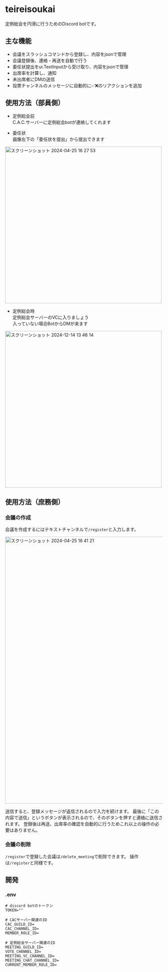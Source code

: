 # teireisoukai
定例総会を円滑に行うためのDiscord botです。

## 主な機能
- 会議をスラッシュコマンドから登録し、内容をjsonで管理
- 会議登録後、連絡・再送を自動で行う
- 委任状提出をui.TextInputから受け取り、内容をjsonで管理
- 出席率を計算し、通知
- 未出席者にDMの送信
- 投票チャンネルのメッセージに自動的に✅❌のリアクションを追加

<div id="member"></div>

## 使用方法（部員側）
- 定例総会前<br>
C.A.C.サーバーに定例総会botが連絡してくれます

- 委任状<br>
画像左下の「委任状を提出」から提出できます
<img width="500" alt="スクリーンショット 2024-04-25 16 27 53" src="https://github.com/c-a-c/teireisoukai/assets/111753731/5d81453b-0f4c-4169-9cd7-32b05ad026c6">

- 定例総会時<br>
定例総会サーバーのVCに入りましょう<br>
入っていない場合BotからDMが来ます
<img width="500" alt="スクリーンショット 2024-12-14 13 46 14" src="https://github.com/user-attachments/assets/012378e1-401a-47cf-9f6a-94cdee75fcde" />


## 使用方法（庶務側）

### 会議の作成

会議を作成するにはテキストチャンネルで`/register`と入力します。

<img width="851" alt="スクリーンショット 2024-04-25 16 41 21" src="https://github.com/c-a-c/teireisoukai/assets/111753731/783791cf-c8d5-47e7-b8f4-5d1fd2874347">

送信すると、登録メッセージが返信されるので入力を続けます。
最後に「この内容で送信」というボタンが表示されるので、そのボタンを押すと連絡に送信されます。
登録後は再送、出席率の確認を自動的に行うためこれ以上の操作の必要はありません。



### 会議の削除
`/register`で登録した会議は`/delete_meeting`で削除できます。
操作は`/register`と同様です。

## 開発

### .env
```
# discord botのトークン
TOKEN=""

# CACサーバー関連のID
CAC_GUILD_ID=
CAC_CHANNEL_ID=
MEMBER_ROLE_ID=

# 定例総会サーバー関連のID
MEETING_GUILD_ID=
VOTE_CHANNEL_ID=
MEETING_VC_CHANNEL_ID=
MEETING_CHAT_CHANNEL_ID=
CURRENT_MEMBER_ROLE_ID=
```
